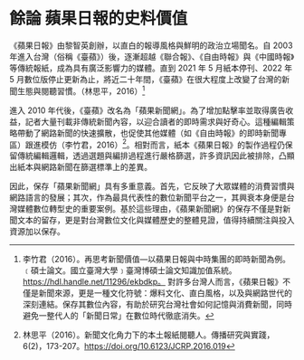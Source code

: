 # 餘論 蘋果日報的史料價值

《蘋果日報》由黎智英創辦，以直白的報導風格與鮮明的政治立場聞名。自 2003 年進入台灣（俗稱《臺蘋》）後，逐漸超越《聯合報》、《自由時報》與《中國時報》等傳統報紙，成為具有廣泛影響力的媒體。直到 2021 年 5 月紙本停刊、2022 年 5 月數位版停止更新為止，將近二十年間，《臺蘋》在很大程度上改變了台灣的新聞生態與閱聽習慣。（林思平，2016）[^1]

進入 2010 年代後，《臺蘋》改名為「蘋果新聞網」。為了增加點擊率並取得廣告收益，記者大量刊載非傳統新聞內容，以迎合讀者的即時需求與好奇心。這種編輯策略帶動了網路新聞的快速擴散，也促使其他媒體（如《自由時報》的即時新聞專區）跟進模仿（李竹君，2016）[^2]。相對而言，紙本《蘋果日報》的製作過程仍保留傳統編輯邏輯，透過選題與編排過程進行嚴格篩選，許多資訊因此被排除，凸顯出紙本與網路新聞在篩選標準上的差異。
[^1]: 李竹君（2016）。再思考新聞價值—以蘋果日報與中時集團的即時新聞為例。﹝碩士論文。國立臺灣大學﹞臺灣博碩士論文知識加值系統。 https://hdl.handle.net/11296/ekbdkp。
對許多台灣人而言，《蘋果日報》不僅是新聞來源，更是一種文化符號：爆料文化、直白風格，以及與網路世代的深刻連結。保存其數位內容，有助於研究台灣社會如何記憶與消費新聞，同時避免一整代人的「新聞日常」在數位時代徹底消失。

因此，保存「蘋果新聞網」具有多重意義。首先，它反映了大眾媒體的消費習慣與網路語言的發展；其次，作為最具代表性的數位新聞平台之一，其興衰本身便是台灣媒體數位轉型史的重要案例。基於這些理由，《蘋果新聞網》的保存不僅是對新聞文本的留存，更是對台灣數位文化與媒體歷史的整體見證，值得持續關注與投入資源加以保存。

[^2]: 林思平（2016）。新聞文化角力下的本土報紙閱聽人。傳播研究與實踐，6(2)，173-207。https://doi.org/10.6123/JCRP.2016.019
